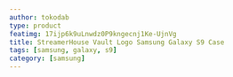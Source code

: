 ```yaml
---
author: tokodab
type: product
featimg: 17ijp6k9uLnwdz0P9kngecnj1Ke-UjnVg
title: StreamerHouse Vault Logo Samsung Galaxy S9 Case
tags: [samsung, galaxy, s9]
category: [samsung]
---
```

